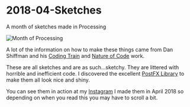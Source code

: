 # 2018-04-Sketches
A month of sketches made in Processing

![Month of Processing](/screenshot.png "Month of Processing")

A lot of the information on how to make these things came from Dan Shiffman and his [Coding Train](https://www.youtube.com/channel/UCvjgXvBlbQiydffZU7m1_aw) and [Nature of Code](http://natureofcode.com/) work. 

These are all sketches and are as such...sketchy. They are littered with horrible and inefficient code. I discovered the excellent [PostFX Library](https://github.com/cansik/processing-postfx) to make them all look nice and shiny.

You can see them in action at my [Instagram](https://www.instagram.com/_gomako) I made them in April 2018 so depending on when you read this you may have to scroll a bit. 

